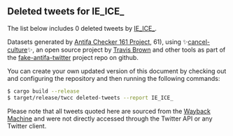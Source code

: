 ## Deleted tweets for IE_ICE_

The list below includes 0 deleted tweets by
[IE_ICE_](https://twitter.com/IE_ICE_).



Datasets generated by [Antifa Checker 161 Project](https://twitter.com/antifacheck161), 61), using ✨[cancel-culture](https://github.com/travisbrown/cancel-culture)✨, an open source project by 
[Travis Brown](https://twitter.com/travisbrown) and other tools as part of the 
[fake-antifa-twitter](https://github.com/antifacheck161/fake-antifa-twitter) project repo on github.

You can create your own updated version of this document by checking out and configuring the
repository and then running the following commands:

```bash
$ cargo build --release
$ target/release/twcc deleted-tweets --report IE_ICE_
```

Please note that all tweets quoted here are sourced from the
[Wayback Machine](https://web.archive.org) and were not directly accessed through the Twitter API or
any Twitter client.

